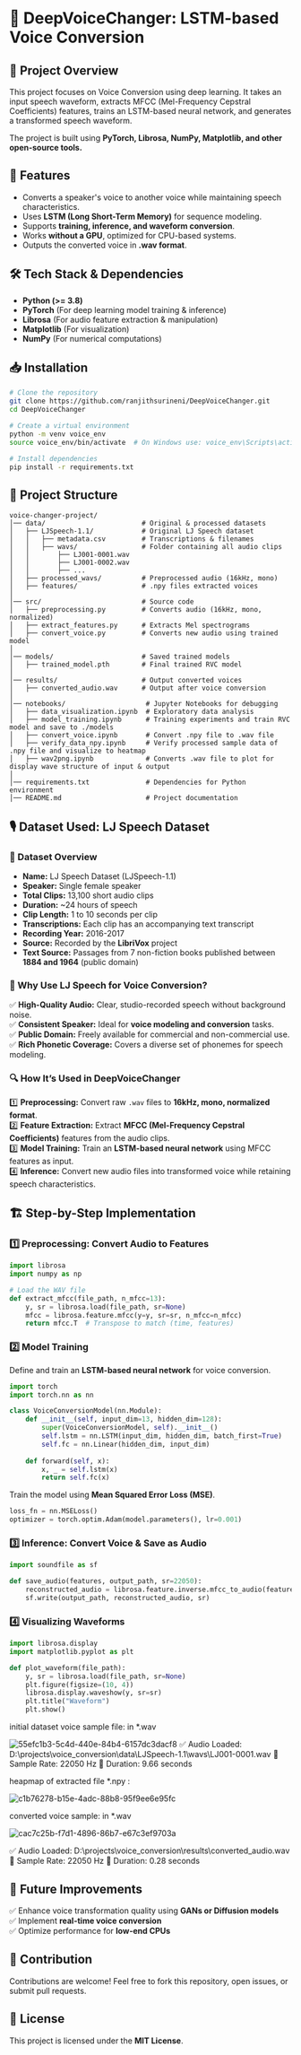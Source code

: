 # 🎤 DeepVoiceChanger: LSTM-based Voice Conversion

## 📌 Project Overview
This project focuses on Voice Conversion using deep learning. It takes an input speech waveform, extracts MFCC (Mel-Frequency Cepstral Coefficients) features, trains an LSTM-based neural network, and generates a transformed speech waveform.

The project is built using **PyTorch, Librosa, NumPy, Matplotlib, and other open-source tools.**

## 🚀 Features
- Converts a speaker's voice to another voice while maintaining speech characteristics.
- Uses **LSTM (Long Short-Term Memory)** for sequence modeling.
- Supports **training, inference, and waveform conversion**.
- Works **without a GPU**, optimized for CPU-based systems.
- Outputs the converted voice in **.wav format**.

## 🛠 Tech Stack & Dependencies
- **Python (>= 3.8)**
- **PyTorch** (For deep learning model training & inference)
- **Librosa** (For audio feature extraction & manipulation)
- **Matplotlib** (For visualization)
- **NumPy** (For numerical computations)

## 📥 Installation
```bash
# Clone the repository
git clone https://github.com/ranjithsurineni/DeepVoiceChanger.git
cd DeepVoiceChanger

# Create a virtual environment
python -m venv voice_env
source voice_env/bin/activate  # On Windows use: voice_env\Scripts\activate

# Install dependencies
pip install -r requirements.txt
```

## 📂 Project Structure
```
voice-changer-project/
│── data/                        # Original & processed datasets
│   ├── LJSpeech-1.1/            # Original LJ Speech dataset
│   │   ├── metadata.csv         # Transcriptions & filenames
│   │   ├── wavs/                # Folder containing all audio clips
│   │       ├── LJ001-0001.wav
│   │       ├── LJ001-0002.wav
│   │       ├── ...
│   ├── processed_wavs/          # Preprocessed audio (16kHz, mono)
│   ├── features/                # .npy files extracted voices
│
│── src/                         # Source code
│   ├── preprocessing.py         # Converts audio (16kHz, mono, normalized)
│   ├── extract_features.py      # Extracts Mel spectrograms
│   ├── convert_voice.py         # Converts new audio using trained model
│
│── models/                      # Saved trained models
│   ├── trained_model.pth        # Final trained RVC model
│
│── results/                     # Output converted voices
│   ├── converted_audio.wav      # Output after voice conversion
│
│── notebooks/                    # Jupyter Notebooks for debugging
│   ├── data_visualization.ipynb  # Exploratory data analysis
│   ├── model_training.ipynb      # Training experiments and train RVC model and save to ./models
│   ├── convert_voice.ipynb       # Convert .npy file to .wav file
│   ├── verify_data_npy.ipynb     # Verify processed sample data of .npy file and visualize to heatmap
│   ├── wav2png.ipynb             # Converts .wav file to plot for display wave structure of input & output
│
│── requirements.txt              # Dependencies for Python environment
│── README.md                     # Project documentation
```

## 🎙 Dataset Used: LJ Speech Dataset
### 📌 Dataset Overview
- **Name:** LJ Speech Dataset (LJSpeech-1.1)
- **Speaker:** Single female speaker
- **Total Clips:** 13,100 short audio clips
- **Duration:** ~24 hours of speech
- **Clip Length:** 1 to 10 seconds per clip
- **Transcriptions:** Each clip has an accompanying text transcript
- **Recording Year:** 2016-2017
- **Source:** Recorded by the **LibriVox** project
- **Text Source:** Passages from 7 non-fiction books published between **1884 and 1964** (public domain)

### 🎯 Why Use LJ Speech for Voice Conversion?
✅ **High-Quality Audio:** Clear, studio-recorded speech without background noise.  
✅ **Consistent Speaker:** Ideal for **voice modeling and conversion** tasks.  
✅ **Public Domain:** Freely available for commercial and non-commercial use.  
✅ **Rich Phonetic Coverage:** Covers a diverse set of phonemes for speech modeling.  

### 🔍 How It’s Used in DeepVoiceChanger
1️⃣ **Preprocessing:** Convert raw `.wav` files to **16kHz, mono, normalized format**.  
2️⃣ **Feature Extraction:** Extract **MFCC (Mel-Frequency Cepstral Coefficients)** features from the audio clips.  
3️⃣ **Model Training:** Train an **LSTM-based neural network** using MFCC features as input.  
4️⃣ **Inference:** Convert new audio files into transformed voice while retaining speech characteristics.  

## 🏗️ Step-by-Step Implementation
### 1️⃣ Preprocessing: Convert Audio to Features
```python
import librosa
import numpy as np

# Load the WAV file
def extract_mfcc(file_path, n_mfcc=13):
    y, sr = librosa.load(file_path, sr=None)
    mfcc = librosa.feature.mfcc(y=y, sr=sr, n_mfcc=n_mfcc)
    return mfcc.T  # Transpose to match (time, features)
```
### 2️⃣ Model Training
Define and train an **LSTM-based neural network** for voice conversion.
```python
import torch
import torch.nn as nn

class VoiceConversionModel(nn.Module):
    def __init__(self, input_dim=13, hidden_dim=128):
        super(VoiceConversionModel, self).__init__()
        self.lstm = nn.LSTM(input_dim, hidden_dim, batch_first=True)
        self.fc = nn.Linear(hidden_dim, input_dim)
    
    def forward(self, x):
        x, _ = self.lstm(x)
        return self.fc(x)
```
Train the model using **Mean Squared Error Loss (MSE)**.
```python
loss_fn = nn.MSELoss()
optimizer = torch.optim.Adam(model.parameters(), lr=0.001)
```
### 3️⃣ Inference: Convert Voice & Save as Audio
```python
import soundfile as sf

def save_audio(features, output_path, sr=22050):
    reconstructed_audio = librosa.feature.inverse.mfcc_to_audio(features.T)
    sf.write(output_path, reconstructed_audio, sr)
```
### 4️⃣ Visualizing Waveforms
```python
import librosa.display
import matplotlib.pyplot as plt

def plot_waveform(file_path):
    y, sr = librosa.load(file_path, sr=None)
    plt.figure(figsize=(10, 4))
    librosa.display.waveshow(y, sr=sr)
    plt.title("Waveform")
    plt.show()
```

initial dataset voice sample file: in *.wav

![55efc1b3-5c4d-440e-84b4-6157dc3dacf8](https://github.com/user-attachments/assets/4fdfeb2b-0085-4673-a9a2-b4d635f8bcac)
✅ Audio Loaded: D:\projects\voice_conversion\data\LJSpeech-1.1\wavs\LJ001-0001.wav
📌 Sample Rate: 22050 Hz
📌 Duration: 9.66 seconds


heapmap of extracted file *.npy :

![c1b76278-b15e-4adc-88b8-95f9ee6e95fc](https://github.com/user-attachments/assets/737c6fc4-66ed-4652-afe0-3a41d4c670ae)


converted voice sample: in *.wav

![cac7c25b-f7d1-4896-86b7-e67c3ef9703a](https://github.com/user-attachments/assets/be026970-f1fe-4df4-8595-f60389a5ac91)

✅ Audio Loaded: D:\projects\voice_conversion\results\converted_audio.wav
📌 Sample Rate: 22050 Hz
📌 Duration: 0.28 seconds


## 📜 Future Improvements
✅ Enhance voice transformation quality using **GANs or Diffusion models**  
✅ Implement **real-time voice conversion**  
✅ Optimize performance for **low-end CPUs**  

## 📢 Contribution
Contributions are welcome! Feel free to fork this repository, open issues, or submit pull requests.

## 📄 License
This project is licensed under the **MIT License**.

